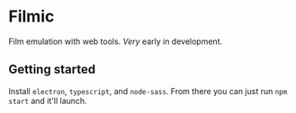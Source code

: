 # Filmic

Film emulation with web tools. *Very* early in development.

## Getting started

Install `electron`, `typescript`, and `node-sass`.
From there you can just run `npm start` and it'll launch.